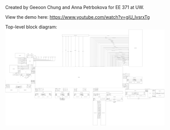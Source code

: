 Created by Geeoon Chung and Anna Petrbokova for EE 371 at UW.

View the demo here: https://www.youtube.com/watch?v=giU_lvsrxTg

Top-level block diagram: ![block diagram](block_diagram.png "Top-Level Block Diagram")
